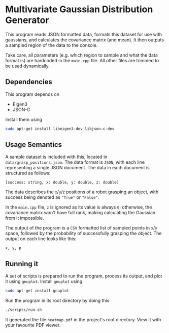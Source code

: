 Multivariate Gaussian Distribution Generator
===

This program reads JSON formatted data, formats this dataset for use
with gaussians, and calculates the covariance matrix (and mean). It
then outputs a sampled region of the data to the console.

Take care, all parameters (e.g. which region to sample and what the
data format is) are hardcoded in the `main.cpp` file. All other files
are trimmed to be used dynamically.


Dependencies
---

This program depends on

 * Eigen3
 * JSON-C

Install them using

```bash
sudo apt-get install libeigen3-dev libjson-c-dev
```

Usage Semantics
---

A sample dataset is included with this, located in
`data/grasp_positions.json`. The data format is `JSON`, with each line
representing a single JSON document. The data in each document is
structured as follows:

```
[success: string, x: double, y: double, z: double]
```

The data describes the `x`/`y`/`z` positions of a robot grasping an
object, with success being denoted as `"True"` or `"False"`.

In the `main.cpp` file, `z` is ignored as its value is always `0`;
otherwise, the covariance matrix won't have full rank, making
calculating the Gaussian from it impossible.

The output of the program is a `CSV` formatted list of sampled points
in `x`/`y` space, followed by the probability of successfully grasping
the object. The output on each line looks like this:

```
x, y, p
```

Running it
---

A set of scripts is prepared to run the program, process its output,
and plot it using `gnuplot`. Install `gnuplot` using
```bash
sudo apt-get install gnuplot
```

Run the program in its root directory by doing this:
```bash
./scripts/run.sh
```

It generated the file `heatmap.pdf` in the project's root
directory. View it with your favourite PDF viewer.
